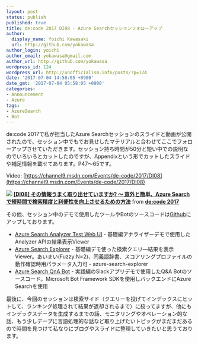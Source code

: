```yaml
---
layout: post
status: publish
published: true
title: de:code 2017 DI08 - Azure Searchセッションフォローアップ
author:
  display_name: Yoichi Kawasaki
  url: http://github.com/yokawasa
author_login: yoichi
author_email: yokawasa@gmail.com
author_url: http://github.com/yokawasa
wordpress_id: 124
wordpress_url: http://unofficialism.info/posts/?p=124
date: '2017-07-04 14:58:05 +0900'
date_gmt: '2017-07-04 05:58:05 +0900'
categories:
- Announcement
- Azure
tags:
- AzureSearch
- Bot
---
```


de:code 2017で私が担当したAzure Searchセッションのスライドと動画が公開されたので、セッション中でもでお見せしたマテリアルと合わせてここでフォローアップさせていただきます。セッション持ち時間が50分と短い中での説明なのでいろいろとカットしたのですが、Appendixという形でカットしたスライドや補足情報を載せてあります。P47〜65です。

Video: [https://channel9.msdn.com/Events/de-code/2017/DI08](https://channel9.msdn.com/Events/de-code/2017/DI08)

[![](https://image.slidesharecdn.com/di08-170605024559/95/di08-azure-search-1-1024.jpg?cb=1497581718)](//www.slideshare.net/decode2017/di08-azure-search)
**[[DI08] その情報うまく取り出せていますか? ～ 意外と簡単、Azure Search で短時間で検索精度と利便性を向上させるための方法](//www.slideshare.net/decode2017/di08-azure-search)** from **[de:code 2017](https://www.slideshare.net/decode2017)**
 

その他、セッション中のデモで使用したツールやBotのソースコードは[Github](https://github.com/yokawasa/decode2017)にアップしております。

- [Azure Search Analyzer Test Web UI](https://github.com/yokawasa/azure-search-ta) - 基礎編アナライザーデモで使用したAnalyzer APIの結果表示Viewer
- [Azure Search Explorer](https://github.com/yokawasa/decode2017/tree/master/azure-search-explorer) - 基礎編デモ使った検索クエリ―結果を表示Viewer。あいまい(Fuzzy:N=2)、同義語辞書、スコアリングプロファイルの動作確認時用パラメータ入力可 - azure-search-explorer
- [Azure Search QnA Bot](https://github.com/yokawasa/decode2017/tree/master/azure-search-qna-bot) - 実践編のSlackアプリデモで使用したQ&A Botのソースコード。Microsoft Bot Framework SDKを使用しバックエンドにAzure Searchを使用

最後に、今回のセッションは検索サイド（クエリーを投げてインデックスにヒットして、ランキング処理されて結果が返却されるまで）に絞ってますが、他にもインデックスデータを生成するまでの話、モニタリングやオペレーション的な話、もう少しデープに言語処理的な話など取り上げたいトピックがまだまだあるので時間を見つけて私なりにブログやスライドに整理していきたいと思うております。
